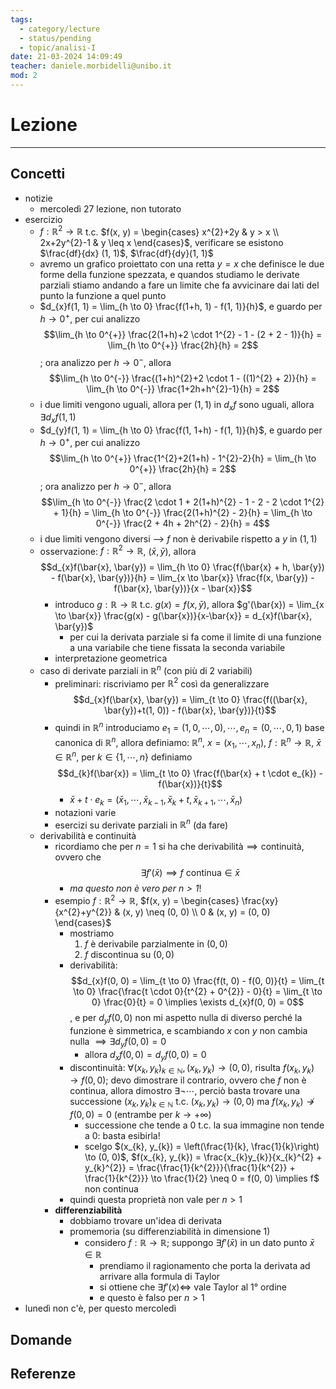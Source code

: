 ```yaml
---
tags:
  - category/lecture
  - status/pending
  - topic/analisi-I
date: 21-03-2024 14:09:49
teacher: daniele.morbidelli@unibo.it
mod: 2
---
```

# Lezione
---
## Concetti
- notizie
	- mercoledì 27 lezione, non tutorato
- esercizio
	- $f: \mathbb{R}^{2} \to \mathbb{R}$ t.c. $f(x, y) = \begin{cases} x^{2}+2y & y > x \\ 2x+2y^{2}-1 & y \leq x \end{cases}$, verificare se esistono $\frac{df}{dx} (1, 1)$, $\frac{df}{dy}(1, 1)$
	- avremo un grafico proiettato con una retta $y=x$ che definisce le due forme della funzione spezzata, e quandos studiamo le derivate parziali stiamo andando a fare un limite che fa avvicinare dai lati del punto la funzione a quel punto
	- $d_{x}f(1, 1) = \lim_{h \to 0} \frac{f(1+h, 1) - f(1, 1)}{h}$, e guardo per $h \to 0^{+}$, per cui analizzo $$\lim_{h \to 0^{+}} \frac{2(1+h)+2 \cdot 1^{2} - 1 - (2 + 2 - 1)}{h} = \lim_{h \to 0^{+}} \frac{2h}{h} = 2$$; ora analizzo per $h \to 0^{-}$, allora $$\lim_{h \to 0^{-}} \frac{(1+h)^{2}+2 \cdot 1 - ((1)^{2} + 2)}{h} = \lim_{h \to 0^{-}} \frac{1+2h+h^{2}-1}{h} = 2$$
	- i due limiti vengono uguali, allora per $(1, 1)$ in $d_{x}f$ sono uguali, allora $\exists d_{x}f(1, 1)$
	- $d_{y}f(1, 1) = \lim_{h \to 0} \frac{f(1, 1+h) - f(1, 1)}{h}$, e guardo per $h \to 0^{+}$, per cui analizzo $$\lim_{h \to 0^{+}} \frac{1^{2}+2(1+h) - 1^{2}-2}{h} = \lim_{h \to 0^{+}} \frac{2h}{h} = 2$$; ora analizzo per $h \to 0^{-}$, allora $$\lim_{h \to 0^{-}} \frac{2 \cdot 1 + 2(1+h)^{2} - 1 - 2 - 2 \cdot 1^{2} + 1}{h} = \lim_{h \to 0^{-}} \frac{2(1+h)^{2} - 2}{h} = \lim_{h \to 0^{-}} \frac{2 + 4h + 2h^{2} - 2}{h} = 4$$
	- i due limiti vengono diversi --> $f$ non è derivabile rispetto a $y$ in $(1, 1)$
	- osservazione: $f: \mathbb{R}^{2} \to \mathbb{R}$, $(\bar{x}, \bar{y})$, allora $$d_{x}f(\bar{x}, \bar{y}) = \lim_{h \to 0} \frac{f(\bar{x} + h, \bar{y}) - f(\bar{x}, \bar{y})}{h} = \lim_{x \to \bar{x}} \frac{f(x, \bar{y}) - f(\bar{x}, \bar{y})}{x - \bar{x}}$$
		- introduco $g: \mathbb{R} \to \mathbb{R}$ t.c. $g(x) = f(x, \bar{y})$, allora $g'(\bar{x}) = \lim_{x \to \bar{x}} \frac{g(x) - g(\bar{x})}{x-\bar{x}} = d_{x}f(\bar{x}, \bar{y})$
			- per cui la derivata parziale si fa come il limite di una funzione a una variabile che tiene fissata la seconda variabile
		- interpretazione geometrica
	- caso di derivate parziali in $\mathbb{R}^{n}$ (con più di 2 variabili)
		- preliminari: riscriviamo per $\mathbb{R}^{2}$ così da generalizzare $$d_{x}f(\bar{x}, \bar{y}) = \lim_{t \to 0} \frac{f((\bar{x}, \bar{y})+t(1, 0)) - f(\bar{x}, \bar{y})}{t}$$
		- quindi in $\mathbb{R}^{n}$ introduciamo $e_{1} = (1, 0, \cdots, 0), \cdots, e_{n} = (0, \cdots, 0, 1)$ base canonica di $\mathbb{R}^{n}$, allora definiamo: $\mathbb{R}^{n}$, $x = (x_{1}, \cdots, x_{n})$, $f: \mathbb{R}^{n} \to \mathbb{R}$, $\bar{x} \in \mathbb{R}^{n}$, per $k \in \{1, \cdots, n\}$ definiamo  $$d_{k}f(\bar{x}) = \lim_{t \to 0} \frac{f(\bar{x} + t \cdot e_{k}) - f(\bar{x})}{t}$$
			- $\bar{x} + t \cdot e_{k} = (\bar{x}_{1}, \cdots, \bar{x}_{k-1}, \bar{x}_{k}+t, \bar{x}_{k+1}, \cdots, \bar{x}_{n})$
		- notazioni varie
		- esercizi su derivate parziali in $\mathbb{R}^{n}$ (da fare)
	- derivabilità e continuità
		- ricordiamo che per $n = 1$ si ha che $\text{derivabilità} \implies \text{continuità}$, ovvero che $$\exists f'(\bar{x}) \implies f \text{ continua} \in \bar{x}$$
			- _ma questo non è vero per $n > 1$_!
		- esempio $f: \mathbb{R}^{2} \to \mathbb{R}$, $f(x, y) = \begin{cases} \frac{xy}{x^{2}+y^{2}} & (x, y) \neq (0, 0) \\ 0 & (x, y) = (0, 0) \end{cases}$
			- mostriamo
				1. $f$ è derivabile parzialmente in $(0, 0)$
				2. $f$ discontinua su $(0, 0)$
			- derivabilità: $$d_{x}f(0, 0) = \lim_{t \to 0} \frac{f(t, 0) - f(0, 0)}{t} = \lim_{t \to 0} \frac{\frac{t \cdot 0}{t^{2} + 0^{2}} - 0}{t} = \lim_{t \to 0} \frac{0}{t} = 0 \implies \exists d_{x}f(0, 0) = 0$$, e per $d_{y}f(0, 0)$ non mi aspetto nulla di diverso perché la funzione è simmetrica, e scambiando $x$ con $y$ non cambia nulla $\implies \exists d_{y}f(0, 0) = 0$
				- allora $d_{x}f(0, 0) = d_{y}f(0, 0) = 0$
			- discontinuità: $\forall (x_{k}, y_{k})_{k \in \mathbb{N}}, (x_{k}, y_{k}) \to (0, 0)$, risulta $f(x_{k}, y_{k}) \to f(0, 0)$; devo dimostrare il contrario, ovvero che $f$ non è continua, allora dimostro $\exists \neg \cdots$, perciò basta trovare una successione $(x_{k}, y_{k})_{k \in \mathbb{N}}$ t.c. $(x_{k}, y_{k}) \to (0, 0)$ ma $f(x_{k}, y_{k}) \not \to f(0, 0) = 0$ (entrambe per $k \to +\infty$)
				- successione che tende a 0 t.c. la sua immagine non tende a 0: basta esibirla!
				- scelgo $(x_{k}, y_{k}) = \left(\frac{1}{k}, \frac{1}{k}\right) \to (0, 0)$, $f(x_{k}, y_{k}) = \frac{x_{k}y_{k}}{x_{k}^{2} + y_{k}^{2}} = \frac{\frac{1}{k^{2}}}{\frac{1}{k^{2}} + \frac{1}{k^{2}}} \to \frac{1}{2} \neq 0 = f(0, 0) \implies f$ non continua
			- quindi questa proprietà non vale per $n > 1$
		- **differenziabilità**
			- dobbiamo trovare un'idea di derivata
			- promemoria (su differenziabilità in dimensione 1)
				- considero $f: \mathbb{R} \to \mathbb{R}$; suppongo $\exists f'(\bar{x})$ in un dato punto $\bar{x} \in \mathbb{R}$
					- prendiamo il ragionamento che porta la derivata ad arrivare alla formula di Taylor
					- si ottiene che $\exists f'(x) \iff$ vale Taylor al 1° ordine
					- e questo è falso per $n > 1$
- lunedì non c'è, per questo mercoledì

## Domande

## Referenze
